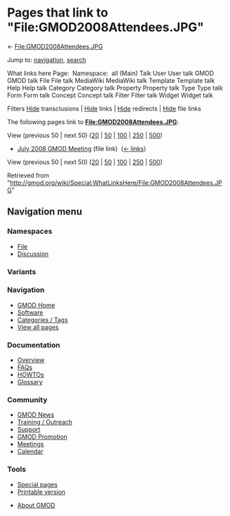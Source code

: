<div id="mw-page-base" class="noprint">

</div>

<div id="mw-head-base" class="noprint">

</div>

<div id="content" class="mw-body" role="main">

<span id="top"></span>

<div id="mw-js-message" style="display:none;">

</div>



# <span dir="auto">Pages that link to "File:GMOD2008Attendees.JPG"</span>

<div id="bodyContent">

<div id="contentSub">

←
[File:GMOD2008Attendees.JPG](/wiki/File:GMOD2008Attendees.JPG "File:GMOD2008Attendees.JPG")

</div>

<div id="jump-to-nav" class="mw-jump">

Jump to: [navigation](#mw-navigation), [search](#p-search)

</div>

<div id="mw-content-text">

What links here Page:  Namespace:  all (Main) Talk User User talk GMOD
GMOD talk File File talk MediaWiki MediaWiki talk Template Template talk
Help Help talk Category Category talk Property Property talk Type Type
talk Form Form talk Concept Concept talk Filter Filter talk Widget
Widget talk

Filters
[Hide](/mediawiki/index.php?title=Special:WhatLinksHere/File:GMOD2008Attendees.JPG&hidetrans=1 "Special:WhatLinksHere/File:GMOD2008Attendees.JPG")
transclusions \|
[Hide](/mediawiki/index.php?title=Special:WhatLinksHere/File:GMOD2008Attendees.JPG&hidelinks=1 "Special:WhatLinksHere/File:GMOD2008Attendees.JPG")
links \|
[Hide](/mediawiki/index.php?title=Special:WhatLinksHere/File:GMOD2008Attendees.JPG&hideredirs=1 "Special:WhatLinksHere/File:GMOD2008Attendees.JPG")
redirects \|
[Hide](/mediawiki/index.php?title=Special:WhatLinksHere/File:GMOD2008Attendees.JPG&hideimages=1 "Special:WhatLinksHere/File:GMOD2008Attendees.JPG")
file links

The following pages link to
**[File:GMOD2008Attendees.JPG](/wiki/File:GMOD2008Attendees.JPG "File:GMOD2008Attendees.JPG")**:

View (previous 50 \| next 50)
([20](/mediawiki/index.php?title=Special:WhatLinksHere/File:GMOD2008Attendees.JPG&limit=20 "Special:WhatLinksHere/File:GMOD2008Attendees.JPG")
\|
[50](/mediawiki/index.php?title=Special:WhatLinksHere/File:GMOD2008Attendees.JPG&limit=50 "Special:WhatLinksHere/File:GMOD2008Attendees.JPG")
\|
[100](/mediawiki/index.php?title=Special:WhatLinksHere/File:GMOD2008Attendees.JPG&limit=100 "Special:WhatLinksHere/File:GMOD2008Attendees.JPG")
\|
[250](/mediawiki/index.php?title=Special:WhatLinksHere/File:GMOD2008Attendees.JPG&limit=250 "Special:WhatLinksHere/File:GMOD2008Attendees.JPG")
\|
[500](/mediawiki/index.php?title=Special:WhatLinksHere/File:GMOD2008Attendees.JPG&limit=500 "Special:WhatLinksHere/File:GMOD2008Attendees.JPG"))

- [July 2008 GMOD
  Meeting](/wiki/July_2008_GMOD_Meeting "July 2008 GMOD Meeting") (file
  link) ‎ <span class="mw-whatlinkshere-tools">([←
  links](/mediawiki/index.php?title=Special:WhatLinksHere&target=July+2008+GMOD+Meeting "Special:WhatLinksHere"))</span>

View (previous 50 \| next 50)
([20](/mediawiki/index.php?title=Special:WhatLinksHere/File:GMOD2008Attendees.JPG&limit=20 "Special:WhatLinksHere/File:GMOD2008Attendees.JPG")
\|
[50](/mediawiki/index.php?title=Special:WhatLinksHere/File:GMOD2008Attendees.JPG&limit=50 "Special:WhatLinksHere/File:GMOD2008Attendees.JPG")
\|
[100](/mediawiki/index.php?title=Special:WhatLinksHere/File:GMOD2008Attendees.JPG&limit=100 "Special:WhatLinksHere/File:GMOD2008Attendees.JPG")
\|
[250](/mediawiki/index.php?title=Special:WhatLinksHere/File:GMOD2008Attendees.JPG&limit=250 "Special:WhatLinksHere/File:GMOD2008Attendees.JPG")
\|
[500](/mediawiki/index.php?title=Special:WhatLinksHere/File:GMOD2008Attendees.JPG&limit=500 "Special:WhatLinksHere/File:GMOD2008Attendees.JPG"))

</div>

<div class="printfooter">

Retrieved from
"<http://gmod.org/wiki/Special:WhatLinksHere/File:GMOD2008Attendees.JPG>"

</div>

<div id="catlinks" class="catlinks catlinks-allhidden">

</div>

<div class="visualClear">

</div>

</div>

</div>

<div id="mw-navigation">

## Navigation menu

<div id="mw-head">



<div id="left-navigation">

<div id="p-namespaces" class="vectorTabs" role="navigation"
aria-labelledby="p-namespaces-label">

### Namespaces

- <span id="ca-nstab-image"><a href="/wiki/File:GMOD2008Attendees.JPG" accesskey="c"
  title="View the file page [c]">File</a></span>
- <span id="ca-talk"><a
  href="/mediawiki/index.php?title=File_talk:GMOD2008Attendees.JPG&amp;action=edit&amp;redlink=1"
  accesskey="t"
  title="Discussion about the content page [t]">Discussion</a></span>

</div>

<div id="p-variants" class="vectorMenu emptyPortlet" role="navigation"
aria-labelledby="p-variants-label">

### 

### Variants[](#)

<div class="menu">

</div>

</div>

</div>





</div>

</div>

</div>

<div id="mw-panel">

<div id="p-logo" role="banner">

<a href="/wiki/Main_Page"
style="background-image: url(http://gmod.org/images/GMOD-cogs.png);"
title="Visit the main page"></a>

</div>

<div id="p-Navigation" class="portal" role="navigation"
aria-labelledby="p-Navigation-label">

### Navigation

<div class="body">

- <span id="n-GMOD-Home">[GMOD Home](/wiki/Main_Page)</span>
- <span id="n-Software">[Software](/wiki/GMOD_Components)</span>
- <span id="n-Categories-.2F-Tags">[Categories /
  Tags](/wiki/Categories)</span>
- <span id="n-View-all-pages">[View all
  pages](/wiki/Special:AllPages)</span>

</div>

</div>

<div id="p-Documentation" class="portal" role="navigation"
aria-labelledby="p-Documentation-label">

### Documentation

<div class="body">

- <span id="n-Overview">[Overview](/wiki/Overview)</span>
- <span id="n-FAQs">[FAQs](/wiki/Category:FAQ)</span>
- <span id="n-HOWTOs">[HOWTOs](/wiki/Category:HOWTO)</span>
- <span id="n-Glossary">[Glossary](/wiki/Glossary)</span>

</div>

</div>

<div id="p-Community" class="portal" role="navigation"
aria-labelledby="p-Community-label">

### Community

<div class="body">

- <span id="n-GMOD-News">[GMOD News](/wiki/GMOD_News)</span>
- <span id="n-Training-.2F-Outreach">[Training /
  Outreach](/wiki/Training_and_Outreach)</span>
- <span id="n-Support">[Support](/wiki/Support)</span>
- <span id="n-GMOD-Promotion">[GMOD
  Promotion](/wiki/GMOD_Promotion)</span>
- <span id="n-Meetings">[Meetings](/wiki/Meetings)</span>
- <span id="n-Calendar">[Calendar](/wiki/Calendar)</span>

</div>

</div>

<div id="p-tb" class="portal" role="navigation"
aria-labelledby="p-tb-label">

### Tools

<div class="body">

- <span id="t-specialpages"><a href="/wiki/Special:SpecialPages" accesskey="q"
  title="A list of all special pages [q]">Special pages</a></span>
- <span id="t-print"><a
  href="/mediawiki/index.php?title=Special:WhatLinksHere/File:GMOD2008Attendees.JPG&amp;printable=yes"
  rel="alternate" accesskey="p"
  title="Printable version of this page [p]">Printable version</a></span>

</div>

</div>

</div>

</div>

<div id="footer" role="contentinfo">

- <span id="footer-places-about">[About
  GMOD](/wiki/GMOD:About "GMOD:About")</span>

<!-- -->






</div>
